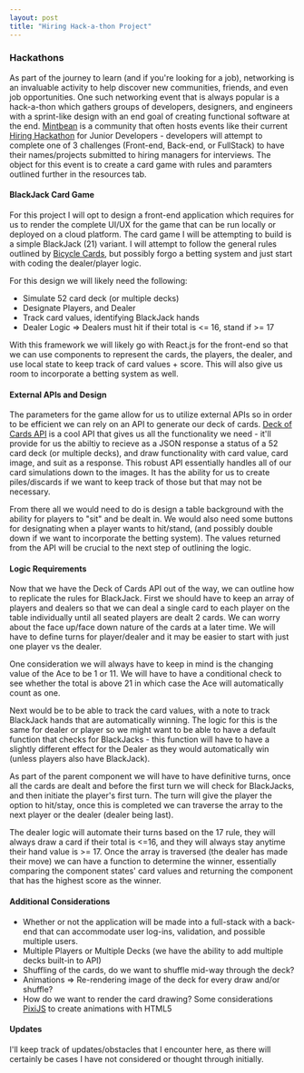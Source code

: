 ```yaml
---
layout: post
title: "Hiring Hack-a-thon Project"
---
```


### Hackathons
As part of the journey to learn (and if you're looking for a job), networking is an invaluable activity to help discover new communities, friends, and even job opportunities. One such networking event that is always popular is a hack-a-thon which gathers groups of developers, designers, and engineers with a sprint-like design with an end goal of creating functional software at the end. [Mintbean][1] is a community that often hosts events like their current [Hiring Hackathon][2] for Junior Developers - developers will attempt to complete one of 3 challenges (Front-end, Back-end, or FullStack) to have their names/projects submitted to hiring managers for interviews. The object for this event is to create a card game with rules and paramters outlined further in the resources tab.
#### BlackJack Card Game
For this project I will opt to design a front-end application which requires for us to render the complete UI/UX for the game that can be run locally or deployed on a cloud platform. 
The card game I will be attempting to build is a simple BlackJack (21) variant. I will attempt to follow the general rules outlined by [Bicycle Cards][3], but possibly forgo a betting system and just start with coding the dealer/player logic. 

For this design we will likely need the following:
- Simulate 52 card deck (or multiple decks)
- Designate Players, and Dealer
- Track card values, identifying BlackJack hands
- Dealer Logic => Dealers must hit if their total is <= 16, stand if >= 17

With this framework we will likely go with React.js for the front-end so that we can use components to represent the cards, the players, the dealer, and use local state to keep track of card values + score. This will also give us room to incorporate a betting system as well. 
#### External APIs and Design
The parameters for the game allow for us to utilize external APIs so in order to be efficient we can rely on an API to generate our deck of cards. [Deck of Cards API][4] is a cool API that gives us all the functionality we need - it'll provide for us the abiltiy to recieve as a JSON response a status of a 52 card deck (or multiple decks), and draw functionality with card value, card image, and suit as a response. This robust API essentially handles all of our card simulations down to the images. It has the ability for us to create piles/discards if we want to keep track of those but that may not be necessary. 

From there all we would need to do is design a table background with the ability for players to "sit" and be dealt in. We would also need some buttons for designating when a player wants to hit/stand, (and possibly double down if we want to incorporate the betting system). The values returned from the API will be crucial to the next step of outlining the logic.

#### Logic Requirements
Now that we have the Deck of Cards API out of the way, we can outline how to replicate the rules for BlackJack. First we should have to keep an array of players and dealers so that we can deal a single card to each player on the table individually until all seated players are dealt 2 cards. We can worry about the face up/face down nature of the cards at a later time. We will have to define turns for player/dealer and it may be easier to start with just one player vs the dealer. 

One consideration we will always have to keep in mind is the changing value of the Ace to be 1 or 11. We will have to have a conditional check to see whether the total is above 21 in which case the Ace will automatically count as one. 

Next would be to be able to track the card values, with a note to track BlackJack hands that are automatically winning. The logic for this is the same for dealer or player so we might want to be able to have a default function that checks for BlackJacks - this function will have to have a slightly different effect for the Dealer as they would automatically win (unless players also have BlackJack). 

As part of the parent component we will have to have definitive turns, once all the cards are dealt and before the first turn we will check for BlackJacks, and then initiate the player's first turn. The turn will give the player the option to hit/stay, once this is completed we can traverse the array to the next player or the dealer (dealer being last). 

The dealer logic will automate their turns based on the 17 rule, they will always draw a card if their total is <=16, and they will always stay anytime their hand value is >= 17.
Once the array is traversed (the dealer has made their move) we can have a function to determine the winner, essentially comparing the component states' card values and returning the component that has the highest score as the winner. 

#### Additional Considerations
- Whether or not the application will be made into a full-stack with a back-end that can accommodate user log-ins, validation, and possible multiple users.
- Multiple Players or Multiple Decks (we have the ability to add multiple decks built-in to API)
- Shuffling of the cards, do we want to shuffle mid-way through the deck?
- Animations => Re-rendering image of the deck for every draw and/or shuffle?
- How do we want to render the card drawing? Some considerations [PixiJS][5] to create animations with HTML5

#### Updates
I'll keep track of updates/obstacles that I encounter here, as there will certainly be cases I have not considered or thought through initially.



[1]:https://mintbean.io/meets?sort=upcoming
[2]:https://mintbean.io/meets/7e2331fb-1e0d-4b31-86b9-a46acad877af
[3]:https://bicyclecards.com/how-to-play/blackjack/
[4]:https://deckofcardsapi.com/
[5]:https://www.pixijs.com/